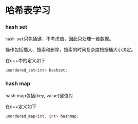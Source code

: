 # 哈希表学习

### hash set

`hash set`只包括键，不考虑值，因此只处理一维数据。

操作包括插入、搜索和删除，搜索的时间复杂度根据桶大小决定。

在c++中的定义如下

```c++
unordered_set<int> hashset;
```

### hash map

hash map包括(key, value)键值对

在c++定义如下

```c++
unordered_map<int, int> hashmap;
```

